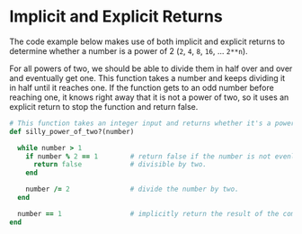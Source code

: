 # Implicit and Explicit Returns

The code example below makes use of both implicit and explicit returns to determine whether a number is a power of 2 (`2`, `4`, `8`, `16`, ... `2**n`).

For all powers of two, we should be able to divide them in half over and over and eventually get one. This function takes a number and keeps dividing it in half until it reaches one. If the function gets to an odd number before reaching one, it knows right away that it is not a power of two, so it uses an explicit return to stop the function and return false.

```ruby
# This function takes an integer input and returns whether it's a power of two.
def silly_power_of_two?(number)

  while number > 1
    if number % 2 == 1        # return false if the number is not evenly
      return false            # divisible by two.
    end

    number /= 2               # divide the number by two.
  end

  number == 1                 # implicitly return the result of the comparator
end
```
